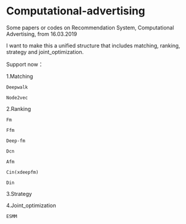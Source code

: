# Computational-advertising
Some papers or codes on Recommendation System, Computational Advertising, from 16.03.2019

I want to make this a unified structure that includes matching, ranking, strategy and joint_optimization.

Support now：

1.Matching

    Deepwalk
  
    Node2vec

2.Ranking

    Fm
  
    Ffm
  
    Deep-fm
  
    Dcn
  
    Afm
  
    Cin(xdeepfm)
  
    Din

3.Strategy


4.Joint_optimization

    ESMM

